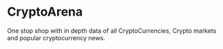 # CryptoArena
One stop shop with in depth data of all CryptoCurrencies, Crypto markets and popular cryptocurrency news.
